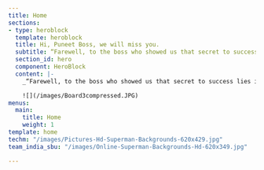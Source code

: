 ```yaml
---
title: Home
sections:
- type: heroblock
  template: heroblock
  title: Hi, Puneet Boss, we will miss you.
  subtitle: “Farewell, to the boss who showed us that secret to success lies in simple things like hard work and perseverance.”
  section_id: hero
  component: HeroBlock
  content: |-
    _“Farewell, to the boss who showed us that secret to success lies in simple things like hard work and perseverance.”_

    ![](/images/Board3compressed.JPG)
menus:
  main:
    title: Home
    weight: 1
template: home
techm: "/images/Pictures-Hd-Superman-Backgrounds-620x429.jpg"
team_india_sbu: "/images/Online-Superman-Backgrounds-Hd-620x349.jpg"

---
```

